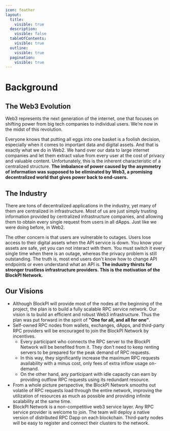 ```yaml
---
icon: feather
layout:
  title:
    visible: true
  description:
    visible: false
  tableOfContents:
    visible: true
  outline:
    visible: true
  pagination:
    visible: true
---
```


# Background

## The Web3 Evolution

Web3 represents the next generation of the internet, one that focuses on shifting power from big tech companies to individual users. We’re now in the midst of this revolution.&#x20;

Everyone knows that putting all eggs into one basket is a foolish decision, especially when it comes to important data and digital assets. And that is exactly what we do in Web2. We hand over our data to large internet companies and let them extract value from every user at the cost of privacy and valuable content. Unfortunately, this is the inherent characteristic of a centralized structure. **The imbalance of power caused by the asymmetry of information was supposed to be eliminated by Web3, a promising decentralized world that gives power back to end-users.**&#x20;

## The Industry

There are tons of decentralized applications in the industry, yet many of them are centralized in infrastructure. Most of us are just simply trusting information provided by centralized infrastructure companies, and allowing them to obtain every single request from users in all dApps. Just like we were doing before, in Web2.

The other concern is that users are vulnerable to outages. Users lose access to their digital assets when the API service is down. You know your assets are safe, yet you can not interact with them. You must switch it every single time when there is an outage, whereas the privacy problem is still outstanding. The truth is, most end users don't know how to change API endpoints or even understand what an API is. **The industry thirsts for stronger trustless infrastructure providers. This is the motivation of the BlockPI Network.**&#x20;

## Our Visions

* Although BlockPI will provide most of the nodes at the beginning of the project, the plan is to build a fully scalable RPC service network. Our vision is to build an efficient and robust Web3 infrastructure. Thus the plan was put forward in the spirit of **"One for all, and all for one"**.&#x20;
* Self-owned RPC nodes from wallets, exchanges, dApps, and third-party RPC providers will be encouraged to join the BlockPI Network by incentives.
  * Every participant who connects the RPC server to the BlockPI Network will be benefited from it. They don't need to keep renting servers to be prepared for the peak demand of RPC requests.&#x20;
  * In this way, they significantly increase the maximum RPC requests availability with a minus cost, only fees of extra inflow usage on-demand.&#x20;
  * On the other hand, any participant with idle capacity can earn by providing outflow RPC requests using its redundant resource.&#x20;
* From a whole picture perspective, the BlockPI Network smooths out volatile of RPC requests load through the entire network, improving the utilization of resources as much as possible and providing infinite scalability at the same time.
* BlockPI Network is a non-competitive web3 service layer. Any RPC service provider is welcome to join. The team will deploy a native version of distributed RPC Dapp on each blockchain. Third-party nodes will be easy to register and connect their clusters to the network.&#x20;
